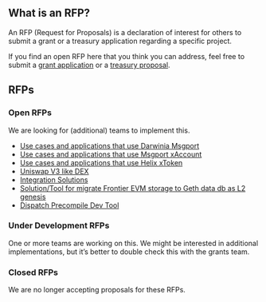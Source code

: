 ## What is an RFP?

An RFP (Request for Proposals) is a declaration of interest for others to submit a grant or a treasury application regarding a specific project.

If you find an open RFP here that you think you can address, feel free to submit a [grant application](../grant/README.md) or a [treasury proposal](../darwinia_treasury_proposal_template.md).

## RFPs

### Open RFPs

We are looking for (additional) teams to implement this.

- [Use cases and applications that use Darwinia Msgport](https://docs.darwinia.network/msgport/overview/)
- [Use cases and applications that use Msgport xAccount](https://github.com/darwinia-network/darwinia-msgport/tree/main/src/xAccount)
- [Use cases and applications that use Helix xToken](https://docs.helixbridge.app/helixbridge/mapping_token)
- [Uniswap V3 like DEX](https://support.uniswap.org/hc/en-us/articles/14569783029645-Uniswap-v3-Licensing)
- [Integration Solutions](https://github.com/orgs/dcdao/discussions/categories/integration)
- [Solution/Tool for migrate Frontier EVM storage to Geth data db as L2 genesis](https://github.com/darwinia-network/collaboration/issues/53)
- [Dispatch Precompile Dev Tool](https://github.com/darwinia-network/collaboration/issues/55)

### Under Development RFPs

One or more teams are working on this. We might be interested in additional implementations, but it’s better to double check this with the grants team.

### Closed RFPs

We are no longer accepting proposals for these RFPs.

